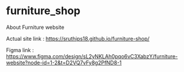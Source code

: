 # furniture_shop

About Furniture website

Actual site link :  https://sruthips18.github.io/furniture-shop/

Figma link    : https://www.figma.com/design/sL2yNKLAh0pqo6vC3XabzY/furniture-website?node-id=1-2&t=D2VQ7vFy8g2PfND8-1